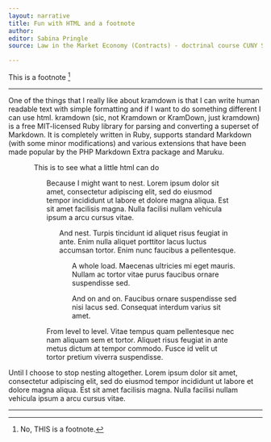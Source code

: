 ```yaml
---
layout: narrative
title: Fun with HTML and a footnote
author:
editor: Sabina Pringle
source: Law in the Market Economy (Contracts) - doctrinal course CUNY School of Law, Professor Zalesne, Spring 2021

---
```


This is a footnote [^1]

[^1]: No, THIS is a footnote.

---

One of the things that I really like about kramdown is that I can write human readable text with simple formatting and if I want to do something different I can use html. kramdown (sic, not Kramdown or KramDown, just kramdown) is a free MIT-licensed Ruby library for parsing and converting a superset of Markdown. It is completely written in Ruby, supports standard Markdown (with some minor modifications) and various extensions that have been made popular by the PHP Markdown Extra package and Maruku.

<p style="margin-left:10%; margin-right:10%;">This is to see what a little html can do</p>

<p style="margin-left:15%; margin-right:10%;">Because I might want to nest. Lorem ipsum dolor sit amet, consectetur adipiscing elit, sed do eiusmod tempor incididunt ut labore et dolore magna aliqua. Est sit amet facilisis magna. Nulla facilisi nullam vehicula ipsum a arcu cursus vitae. </p>

<p style="margin-left:20%; margin-right:10%;">And nest. Turpis tincidunt id aliquet risus feugiat in ante. Enim nulla aliquet porttitor lacus luctus accumsan tortor. Enim nunc faucibus a pellentesque. </p>

<p style="margin-left:25%; margin-right:10%;">A whole load. Maecenas ultricies mi eget mauris. Nullam ac tortor vitae purus faucibus ornare suspendisse sed. </p>

<p style="margin-left:25%; margin-right:10%;">And on and on. Faucibus ornare suspendisse sed nisi lacus sed. Consequat interdum varius sit amet. </p>

<p style="margin-left:15%; margin-right:10%;">From level to level. Vitae tempus quam pellentesque nec nam aliquam sem et tortor. Aliquet risus feugiat in ante metus dictum at tempor commodo. Fusce id velit ut tortor pretium viverra suspendisse.</p>

Until I choose to stop nesting altogether. Lorem ipsum dolor sit amet, consectetur adipiscing elit, sed do eiusmod tempor incididunt ut labore et dolore magna aliqua. Est sit amet facilisis magna. Nulla facilisi nullam vehicula ipsum a arcu cursus vitae.

---
